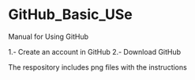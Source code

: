 # GitHub_Basic_USe
Manual for Using GitHub

1.- Create an account in GitHub
2.- Download GitHub

The respository includes png files with the instructions
